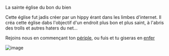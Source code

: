 La sainte église du bon du bien

Cette église fut jadis créer par un hippy érant dans les limbes d'internet. Il créa cette église dabs l'objectif d'un endroit plus bon et plus saint, à l'abris des trolls et autres haters du net...

Rejoins nous en commençant ton [périple](lawar.md), ou fuis et tu giseras en [enfer](lenfe.md)

![image](https://github.com/Dr-BoBy/TP2Git/assets/97364457/c85f0049-1f39-4948-8cc2-828ece666a5e)




